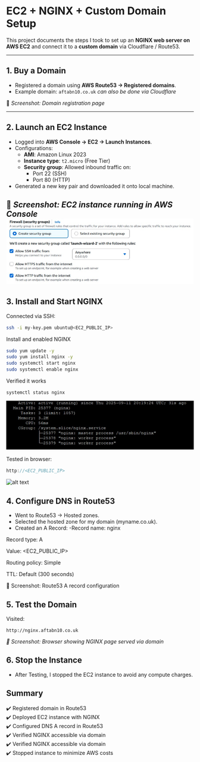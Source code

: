 # EC2 + NGINX + Custom Domain Setup

This project documents the steps I took to set up an **NGINX web server on AWS EC2** and connect it to a **custom domain** via Cloudflare / Route53.  

---

## 1. Buy a Domain
- Registered a domain using **AWS Route53 → Registered domains**.
- Example domain: `aftabn10.co.uk`
*can also be done via Cloudflare*

📸 *Screenshot: Domain registration page*

---

## 2. Launch an EC2 Instance
- Logged into **AWS Console → EC2 → Launch Instances**.
- Configurations:
  - **AMI**: Amazon Linux 2023
  - **Instance type**: `t2.micro` (Free Tier)
  - **Security group**: Allowed inbound traffic on:
    - Port 22 (SSH)
    - Port 80 (HTTP)
- Generated a new key pair and downloaded it onto local machine.

📸 *Screenshot: EC2 instance running in AWS Console*  
![alt text](Screenshots/SecurityGroupRules.jpg)
---

## 3. Install and Start NGINX
Connected via SSH:
```bash
ssh -i my-key.pem ubuntu@<EC2_PUBLIC_IP>
```

Install and enabled NGINX
```bash
sudo yum update -y
sudo yum install nginx -y
sudo systemctl start nginx
sudo systemctl enable nginx
```
Verified it works
```bash
systemctl status nginx
```
![alt text](Screenshots/NGINXservicestatus.jpg)

Tested in browser:
```cpp
http://<EC2_PUBLIC_IP>
```
![alt text](Screenshots/InitialNGINXPage.jpg)

## 4. Configure DNS in Route53

- Went to Route53 → Hosted zones.
- Selected the hosted zone for my domain (myname.co.uk).
- Created an A Record:
-Record name: nginx

Record type: A

Value: <EC2_PUBLIC_IP>

Routing policy: Simple

TTL: Default (300 seconds)

📸 Screenshot: Route53 A record configuration

## 5. Test the Domain

Visited:
```
http://nginx.aftabn10.co.uk
```
*📸 Screenshot: Browser showing NGINX page served via domain*

## 6. Stop the Instance 

- After Testing, I stopped the EC2 instance to avoid any compute charges.

## Summary

:heavy_check_mark: Registered domain in Route53<br>
:heavy_check_mark: Deployed EC2 instance with NGINX<br>
:heavy_check_mark: Configured DNS A record in Route53<br>
:heavy_check_mark: Verified NGINX accessible via domain<br>
:heavy_check_mark: Verified NGINX accessible via domain<br>
:heavy_check_mark: Stopped instance to minimize AWS costs